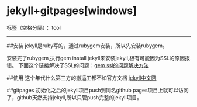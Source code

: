 # jekyll+gitpages[windows]

标签（空格分隔）： tool

---

##安装
jekyll是ruby写的，通过rubygem安装，所以先安装rubygem。

安装完了rubygem,执行gem install jekyll来安装jekyll,极有可能因为SSL的原因报错。
下面这个链接解决了SSL的问题：[gem ssl的问题解决方法][1]

##使用
这个年代什么第三方的搬运工都不如官方文档
[jekyll中文网][2]

##gitpages
初始化之后的jekyll项目push到同名github pages项目上就可以访问了，github天然支持jekyll,所以只管push完整的jekyll项目。

  [1]: https://gist.github.com/fnichol/867550
  [2]: http://jekyll.bootcss.com/
